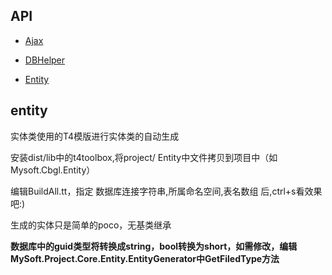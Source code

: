 ## API

+ [Ajax](ajax.md)

+ [DBHelper](dbhelper.md)

+ [Entity](entity.md)



## entity
实体类使用的T4模版进行实体类的自动生成

安装dist/lib中的t4toolbox,将project/ Entity中文件拷贝到项目中（如Mysoft.Cbgl.Entity）

编辑BuildAll.tt，指定 数据库连接字符串,所属命名空间,表名数组 后,ctrl+s看效果吧:)

生成的实体只是简单的poco，无基类继承


**数据库中的guid类型将转换成string，bool转换为short，如需修改，编辑MySoft.Project.Core.Entity.EntityGenerator中GetFiledType方法**
